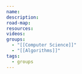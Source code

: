 ```yaml
---
name: 
description: 
road-map: 
resources: 
videos: 
groups:
  - "[[Computer Science]]"
  - "[[Algorithms]]"
tags:
  - groups
---
```

